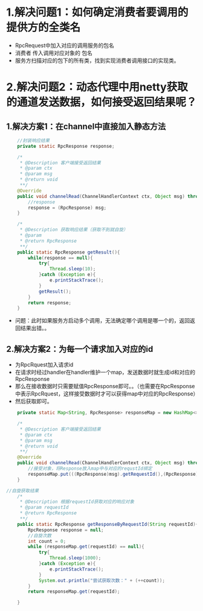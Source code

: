 # 1.解决问题1：如何确定消费者要调用的提供方的全类名

+ RpcRequest中加入对应的调用服务的包名
+ 消费者 传入调用对应对象的 包名
+ 服务方扫描对应的包下的所有类，找到实现消费者调用接口的实现类。

# 2.解决问题2：动态代理中用netty获取的通道发送数据，如何接受返回结果呢？

## 1.解决方案1：在channel中直接加入静态方法

```java
    //封装响应结果
    private static RpcResponse response;

    /*
     * @Description 客户端接受返回结果
     * @param ctx
     * @param msg
     * @return void
     **/
    @Override
    public void channelRead(ChannelHandlerContext ctx, Object msg) throws Exception {
        //response
        response = (RpcResponse) msg;
    }

    /*
     * @Description 获取响应结果（获取不到就自旋）
     * @param
     * @return RpcResponse
     **/
    public static RpcResponse getResult(){
        while(response == null){
            try{
                Thread.sleep(10);
            }catch (Exception e){
                e.printStackTrace();
            }
            getResult();
        }
        return response;
    }

```

+ 问题：此时如果服务方启动多个调用，无法确定哪个调用是哪一个的，返回返回结果出错。。

## 2.解决方案2：为每一个请求加入对应的id

+ 为RpcRquest加入请求id
+ 在请求时经过handler在handler维护一个map，发送数据时就生成id和对应的RpcResponse
+ 那么在接收数据时只需要赋值RpcResponse即可。。（也需要在RpcResponse中表示RpcRquest，这样接受数据时才可以获得map中对应的RpcResponse）
+ 然后获取即可。

```java
    private static Map<String, RpcResponse> responseMap = new HashMap<>();

    /*
     * @Description 客户端接受返回结果
     * @param ctx
     * @param msg
     * @return void
     **/
    @Override
    public void channelRead(ChannelHandlerContext ctx, Object msg) throws Exception {
        //接受对象，将Response放入map中与对应的requstId绑定
        responseMap.put(((RpcResponse)msg).getRequestId(),(RpcResponse)msg);
    }
```

```java
//自旋获取结果
    /*
     * @Description 根据requestId获取对应的响应对象
     * @param requestId
     * @return RpcResponse
     **/
    public static RpcResponse getResponseByRequestId(String requestId){
        RpcResponse response = null;
        //自旋次数
        int count = 0;
        while (responseMap.get(requestId) == null){
            try{
                Thread.sleep(1000);
            }catch (Exception e){
                e.printStackTrace();
            }
            System.out.println("尝试获取次数：" + (++count));
        }
        return responseMap.get(requestId);

    }
```



